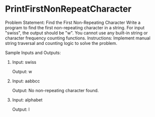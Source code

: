 # PrintFirstNonRepeatCharacter

Problem Statement:
Find the First Non-Repeating Character
Write a program to find the first non-repeating character in a string. For input "swiss", the output
should be "w". You cannot use any built-in string or character frequency counting functions.
Instructions: Implement manual string traversal and counting logic to solve the problem.


Sample Inputs and Outputs:
1. Input: swiss
   
   Output: w

3. Input: aabbcc

   Output: No non-repeating character found.

4. Input: alphabet

   Output: l
